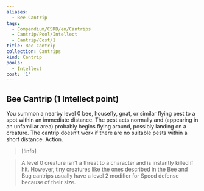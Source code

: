```yaml
---
aliases:
  - Bee Cantrip
tags:
  - Compendium/CSRD/en/Cantrips
  - Cantrip/Pool/Intellect
  - Cantrip/Cost/1
title: Bee Cantrip
collection: Cantrips
kind: Cantrip
pools:
  - Intellect
cost: '1'
---
```

## Bee Cantrip (1 Intellect point)  
You summon a nearby level 0 bee, housefly, gnat, or similar flying pest to a spot within an immediate distance. The pest acts normally and (appearing in an unfamiliar area) probably begins flying around, possibly landing on a creature. The cantrip doesn’t work if there are no suitable pests within a short distance. Action.   
>[!info]  
>A level 0 creature isn’t a threat to a character and is instantly killed if hit. However, tiny creatures like the ones described in the Bee and Bug cantrips usually have a level 2 modifier for Speed defense because of their size.  
